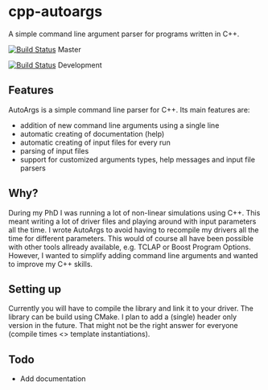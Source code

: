 # cpp-autoargs

A simple command line argument parser for programs written in C++.


[![Build Status](https://travis-ci.org/ToniBig/AutoArgs.svg?branch=master)](https://travis-ci.org/ToniBig/AutoArgs) Master

[![Build Status](https://travis-ci.org/ToniBig/AutoArgs.svg?branch=development)](https://travis-ci.org/ToniBig/AutoArgs) Development


## Features

AutoArgs is a simple command line parser for C++. Its main features are:

+ addition of new command line arguments using a single line 
+ automatic creating of documentation (help)
+ automatic creating of input files for every run
+ parsing of input files
+ support for customized arguments types, help messages and input file parsers

## Why?

During my PhD I was running a lot of non-linear simulations using C++. This meant writing a lot of driver files and playing around with input parameters all the time. I wrote AutoArgs to avoid having to recompile my drivers all the time for different parameters. This would of course all have been possible with other tools allready available, e.g. TCLAP or Boost Program Options. However, I wanted to simplify adding command line arguments and wanted to improve my C++ skills.

## Setting up

Currently you will have to compile the library and link it to your driver. The library can be build using CMake. I plan to add a (single) header only version in the future. That might not be the right answer for everyone (compile times <> template instantiations).

## Todo

* Add documentation
